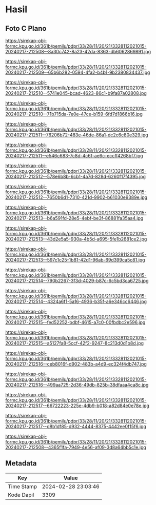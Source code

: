 # Hasil

## Foto C Plano

https://sirekap-obj-formc.kpu.go.id/361b/pemilu/pdpr/33/28/11/20/21/3328112021015-20240217-212508--8a30c742-8a23-42da-8363-db6062869891.jpg

https://sirekap-obj-formc.kpu.go.id/361b/pemilu/pdpr/33/28/11/20/21/3328112021015-20240217-212509--65b6b282-0594-4fa2-b4b1-9b2380834437.jpg

https://sirekap-obj-formc.kpu.go.id/361b/pemilu/pdpr/33/28/11/20/21/3328112021015-20240217-212510--5741e045-bcad-4623-86c1-b9fa87a02808.jpg

https://sirekap-obj-formc.kpu.go.id/361b/pemilu/pdpr/33/28/11/20/21/3328112021015-20240217-212510--71b715da-7e0e-47ce-b159-6fd7d1866b16.jpg

https://sirekap-obj-formc.kpu.go.id/361b/pemilu/pdpr/33/28/11/20/21/3328112021015-20240217-212511--76206b72-483e-46de-86a1-dc2c6c80e329.jpg

https://sirekap-obj-formc.kpu.go.id/361b/pemilu/pdpr/33/28/11/20/21/3328112021015-20240217-212511--e546c683-7c8d-4c6f-ae6c-eccff4268bf7.jpg

https://sirekap-obj-formc.kpu.go.id/361b/pemilu/pdpr/33/28/11/20/21/3328112021015-20240217-212512--578e6b8b-6cb1-4a7d-828d-6260f17f4395.jpg

https://sirekap-obj-formc.kpu.go.id/361b/pemilu/pdpr/33/28/11/20/21/3328112021015-20240217-212512--7650b6d1-7310-421d-9902-b61030e9389e.jpg

https://sirekap-obj-formc.kpu.go.id/361b/pemilu/pdpr/33/28/11/20/21/3328112021015-20240217-212513--b6a591fd-28e5-4ebf-be3f-86881fa35aa4.jpg

https://sirekap-obj-formc.kpu.go.id/361b/pemilu/pdpr/33/28/11/20/21/3328112021015-20240217-212513--43d2e5a5-930a-4b5d-a695-5fe1b2681ce2.jpg

https://sirekap-obj-formc.kpu.go.id/361b/pemilu/pdpr/33/28/11/20/21/3328112021015-20240217-212513--597c1c25-1b81-42d1-96ab-69d399ca5c81.jpg

https://sirekap-obj-formc.kpu.go.id/361b/pemilu/pdpr/33/28/11/20/21/3328112021015-20240217-212514--790b2267-3f3d-4029-b87c-6c5bd3ca6725.jpg

https://sirekap-obj-formc.kpu.go.id/361b/pemilu/pdpr/33/28/11/20/21/3328112021015-20240217-212514--4324a6f1-5a16-4936-b35f-a6e346cc6446.jpg

https://sirekap-obj-formc.kpu.go.id/361b/pemilu/pdpr/33/28/11/20/21/3328112021015-20240217-212515--fed52252-bdbf-4615-a7c0-00fbdbc2e596.jpg

https://sirekap-obj-formc.kpu.go.id/361b/pemilu/pdpr/33/28/11/20/21/3328112021015-20240217-212515--a5127fa8-5ccf-42f2-9247-8c213d0d1b8d.jpg

https://sirekap-obj-formc.kpu.go.id/361b/pemilu/pdpr/33/28/11/20/21/3328112021015-20240217-212516--ceb8016f-d902-483b-a4d9-ec324f4db747.jpg

https://sirekap-obj-formc.kpu.go.id/361b/pemilu/pdpr/33/28/11/20/21/3328112021015-20240217-212516--499aa725-2d36-49db-825b-38dfaaa4ca8c.jpg

https://sirekap-obj-formc.kpu.go.id/361b/pemilu/pdpr/33/28/11/20/21/3328112021015-20240217-212517--66722223-225e-4db9-b018-a82d84e0e78e.jpg

https://sirekap-obj-formc.kpu.go.id/361b/pemilu/pdpr/33/28/11/20/21/3328112021015-20240217-212517--d8b1df85-d932-4444-8375-4442ee0f15f6.jpg

https://sirekap-obj-formc.kpu.go.id/361b/pemilu/pdpr/33/28/11/20/21/3328112021015-20240217-212508--4365f1fa-7949-4e56-af09-3d8a64bb5c1e.jpg


## Metadata

| Key        | Value               |
| ---------- | ------------------- |
| Time Stamp | 2024-02-28 23:03:46 |
| Kode Dapil | 3309                |




